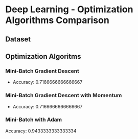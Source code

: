# Deep Learning - Optimization Algorithms Comparison

## Dataset

## Optimization Algoritms

### Mini-Batch Gradient Descent

- Accuracy: 0.7166666666666667


### Mini-Batch Gradient Descent with Momentum

- Accuracy: 0.7166666666666667


### Mini-Batch with Adam

Accuracy: 0.9433333333333334

